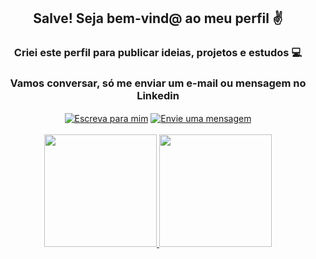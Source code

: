 <div align="center">
  <h2>Salve! Seja bem-vind@ ao meu perfil ✌️</h2>
  <h3>Criei este perfil para publicar ideias, projetos e estudos 💻</h3>
  <h3>Vamos conversar, só me enviar um e-mail ou mensagem no Linkedin</h3>
  <a href="mailto:richardfelixrosa@gmail.com" target="_blank"><img align="center" src="https://img.shields.io/badge/Gmail-D14836?style=for-the-badge&logo=gmail&logoColor=white" alt="Escreva para mim"></a>
  <a href="https://www.linkedin.com/in/richard-rosa94/"><img align="center" src="https://img.shields.io/badge/LinkedIn-0077B5?style=for-the-badge&logo=linkedin&logoColor=white" alt="Envie uma mensagem"></a>
 
</div>
<br>
<div align="center">
  <a href="https://github.com/Richardflx">
  <img height="180em" src="https://github-readme-stats.vercel.app/api?username=Richardflx&show_icons=true&theme=onedark&include_all_commits=true&count_private=true"/>
  <img height="180em" src="https://github-readme-stats.vercel.app/api/top-langs?username=Richardflx&layout=compact&theme=onedark"/>
</div>
